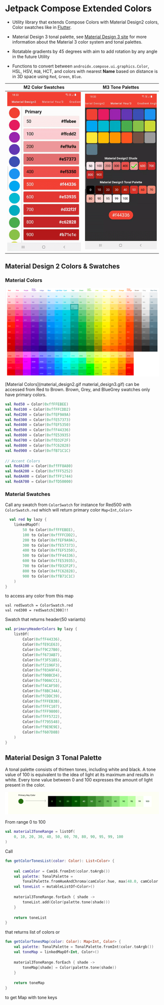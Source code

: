 # Jetpack Compose Extended Colors

* Utility library that extends Compose Colors with Material Design2 colors, Color swatches like in
  [Flutter](https://api.flutter.dev/flutter/material/Colors-class.html).

* Material Design 3 tonal palette,
  see [Material Design 3 site](https://m3.material.io/styles/color/the-color-system/key-colors-tones)
  for more information about the Material 3 color system and tonal palettes.

* Rotatable gradients by 45 degrees with aim to add rotation by any angle in the future Utility

* Functions to convert between `androidx.compose.ui.graphics.Color`, HSL, HSV, `RGB`, HCT, and
  colors with nearest **Name** based on distance is in 3D space using `Red`, `Green`, `Blue`.

| M2 Color Swatches | M3 Tone Palettes | 
| ----------|-----------|
| <img src="./screenshots/material_design2.gif" width="400">| <img src="./screenshots/material_design3.gif" width="400"> |

## Material Design 2 Colors & Swatches

### Material Colors

<img src="./screenshots/m2_palette.png">

[Material Colors](material_design2.gif material_design3.gif) can be accessed from Red to Brown.
Brown, Grey, and BlueGrey swatches only have primary colors.

```kotlin
val Red50 = Color(0xffFFEBEE)
val Red100 = Color(0xffFFCDD2)
val Red200 = Color(0xffEF9A9A)
val Red300 = Color(0xffE57373)
val Red400 = Color(0xffEF5350)
val Red500 = Color(0xffF44336)
val Red600 = Color(0xffE53935)
val Red700 = Color(0xffD32F2F)
val Red800 = Color(0xffC62828)
val Red900 = Color(0xffB71C1C)

// Accent Colors
val RedA100 = Color(0xffFF8A80)
val RedA200 = Color(0xffFF5252)
val RedA400 = Color(0xffFF1744)
val RedA700 = Color(0xffD50000)
```

### Material Swatches

Call any swatch from `ColorSwatch` for instance for Red500 with `ColorSwatch.red` which will return
primary color `Map<Int,Color>`

```kotlin
  val red by lazy {
    linkedMapOf(
        50 to Color(0xffFFEBEE),
        100 to Color(0xffFFCDD2),
        200 to Color(0xffEF9A9A),
        300 to Color(0xffE57373),
        400 to Color(0xffEF5350),
        500 to Color(0xffF44336),
        600 to Color(0xffE53935),
        700 to Color(0xffD32F2F),
        800 to Color(0xffC62828),
        900 to Color(0xffB71C1C)
    )
}
```

to access any color from this map

```
val redSwatch = ColorSwatch.red
val red300 = redSwatch[300]!!
```

Swatch that returns header(50 variants)

```kotlin
val primaryHeaderColors by lazy {
    listOf(
        Color(0xffF44336),
        Color(0xffE91E63),
        Color(0xff9C27B0),
        Color(0xff673AB7),
        Color(0xff3F51B5),
        Color(0xff2196F3),
        Color(0xff03A9F4),
        Color(0xff00BCD4),
        Color(0xff00ACC1),
        Color(0xff4CAF50),
        Color(0xff8BC34A),
        Color(0xffCDDC39),
        Color(0xffFFEB3B),
        Color(0xffFFC107),
        Color(0xffFF9800),
        Color(0xffFF5722),
        Color(0xff795548),
        Color(0xff9E9E9E),
        Color(0xff607D8B)
    )
}
```

## Material Design 3 Tonal Palette

A tonal palette consists of thirteen tones, including white and black. A tone value of 100 is
equivalent to the idea of light at its maximum and results in white. Every tone value between 0 and
100 expresses the amount of light present in the color.

<img src="./screenshots/m3_tones.png">

From range 0 to 100

```kotlin
val material3ToneRange = listOf(
    0, 10, 20, 30, 40, 50, 60, 70, 80, 90, 95, 99, 100
)

```

Call

```kotlin
fun getColorTonesList(color: Color): List<Color> {

    val camColor = Cam16.fromInt(color.toArgb())
    val palette: TonalPalette =
        TonalPalette.fromHueAndChroma(camColor.hue, max(48.0, camColor.chroma))
    val toneList = mutableListOf<Color>()

    material3ToneRange.forEach { shade ->
        toneList.add(Color(palette.tone(shade)))
    }

    return toneList
}
```

that returns list of colors or

```kotlin
fun getColorTonesMap(color: Color): Map<Int, Color> {
    val palette: TonalPalette = TonalPalette.fromInt(color.toArgb())
    val toneMap = linkedMapOf<Int, Color>()

    material3ToneRange.forEach { shade ->
        toneMap[shade] = Color(palette.tone(shade))
    }

    return toneMap
}

```

to get Map with tone keys
